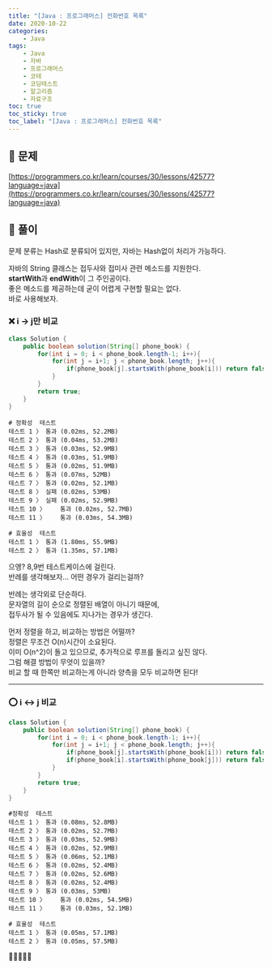 ```yaml
---
title: "[Java : 프로그래머스] 전화번호 목록"
date: 2020-10-22
categories:
    - Java
tags:
    - Java
    - 자바
    - 프로그래머스
    - 코테
    - 코딩테스트
    - 알고리즘
    - 자료구조
toc: true
toc_sticky: true
toc_label: "[Java : 프로그래머스] 전화번호 목록"
---
```

## 📝 문제
[https://programmers.co.kr/learn/courses/30/lessons/42577?language=java](https://programmers.co.kr/learn/courses/30/lessons/42577?language=java)

## 🎯 풀이
문제 분류는 Hash로 분류되어 있지만, 자바는 Hash없이 처리가 가능하다.  
  
자바의 String 클래스는 접두사와 접미사 관련 메소드를 지원한다.  
**startWith**과 **endWith**이 그 주인공이다.  
좋은 메소드를 제공하는데 굳이 어렵게 구현할 필요는 없다.  
바로 사용해보자.  

### ❌ i -> j만 비교
```java
class Solution {
    public boolean solution(String[] phone_book) {
        for(int i = 0; i < phone_book.length-1; i++){
            for(int j = i+1; j < phone_book.length; j++){
                if(phone_book[j].startsWith(phone_book[i])) return false;
            }
        }
        return true;
    }
}
```
```
# 정확성  테스트
테스트 1 〉	통과 (0.02ms, 52.2MB)
테스트 2 〉	통과 (0.04ms, 53.2MB)
테스트 3 〉	통과 (0.03ms, 52.9MB)
테스트 4 〉	통과 (0.03ms, 51.9MB)
테스트 5 〉	통과 (0.02ms, 51.9MB)
테스트 6 〉	통과 (0.07ms, 52MB)
테스트 7 〉	통과 (0.02ms, 52.1MB)
테스트 8 〉	실패 (0.02ms, 53MB)
테스트 9 〉	실패 (0.02ms, 52.9MB)
테스트 10 〉	통과 (0.02ms, 52.7MB)
테스트 11 〉	통과 (0.03ms, 54.3MB)

# 효율성  테스트
테스트 1 〉	통과 (1.80ms, 55.9MB)
테스트 2 〉	통과 (1.35ms, 57.1MB)
```
으엥? 8,9번 테스트케이스에 걸린다.  
반례를 생각해보자... 어떤 경우가 걸리는걸까?  
  
반례는 생각외로 단순하다.  
문자열의 길이 순으로 정렬된 배열이 아니기 때문에,  
접두사가 될 수 있음에도 지나가는 경우가 생긴다.  
  
먼저 정렬을 하고, 비교하는 방법은 어떨까?  
정렬은 무조건 O(n)시간이 소요된다.  
이미 O(n^2)이 돌고 있으므로, 추가적으로 루프를 돌리고 싶진 않다.  
그럼 해결 방법이 무엇이 있을까?  
비교 할 때 한쪽만 비교하는게 아니라 양측을 모두 비교하면 된다!  

---


### ⭕ i <-> j 비교
```java
class Solution {
    public boolean solution(String[] phone_book) {
        for(int i = 0; i < phone_book.length-1; i++){
            for(int j = i+1; j < phone_book.length; j++){
                if(phone_book[j].startsWith(phone_book[i])) return false;
                if(phone_book[i].startsWith(phone_book[j])) return false;
            }
        }
        return true;
    }
}
```
```
#정확성  테스트
테스트 1 〉	통과 (0.08ms, 52.8MB)
테스트 2 〉	통과 (0.02ms, 52.7MB)
테스트 3 〉	통과 (0.03ms, 52.9MB)
테스트 4 〉	통과 (0.02ms, 52.9MB)
테스트 5 〉	통과 (0.06ms, 52.1MB)
테스트 6 〉	통과 (0.02ms, 52.4MB)
테스트 7 〉	통과 (0.02ms, 52.6MB)
테스트 8 〉	통과 (0.02ms, 52.4MB)
테스트 9 〉	통과 (0.03ms, 53MB)
테스트 10 〉	통과 (0.02ms, 54.5MB)
테스트 11 〉	통과 (0.03ms, 52.1MB)

# 효율성  테스트
테스트 1 〉	통과 (0.05ms, 57.1MB)
테스트 2 〉	통과 (0.05ms, 57.5MB)
```
👏👏👏👏👏